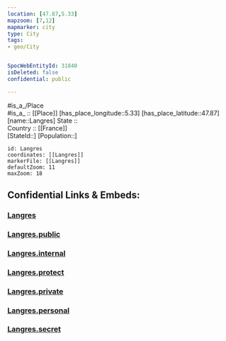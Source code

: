 ```yaml
---
location: [47.87,5.33] 
mapzoom: [7,12] 
mapmarker: city 
type: City
tags:
- geo/City


SpocWebEntityId: 31840
isDeleted: false
confidential: public

---
```

#is_a_/Place  
#is_a_ :: [[Place]] 
[has_place_longitude::5.33] 
[has_place_latitude::47.87] 
[name::Langres] 
State ::  
Country :: [[France]]  
[StateId::] 
[Population::] 



```leaflet
id: Langres
coordinates: [[Langres]] 
markerFile: [[Langres]] 
defaultZoom: 11 
maxZoom: 18
```


## Confidential Links & Embeds: 

### [Langres](/_Standards/Earth/Continent/Europe/Europe~West/France/regions~France/Grand_Est/departments~Grand_Est/Haute-Marne/communes~Haute-Marne/Langres/cities~Langres/Langres.md) 

### [Langres.public](/_public/Earth/Continent/Europe/Europe~West/France/regions~France/Grand_Est/departments~Grand_Est/Haute-Marne/communes~Haute-Marne/Langres/cities~Langres/Langres.public.md) 

### [Langres.internal](/_internal/Earth/Continent/Europe/Europe~West/France/regions~France/Grand_Est/departments~Grand_Est/Haute-Marne/communes~Haute-Marne/Langres/cities~Langres/Langres.internal.md) 

### [Langres.protect](/_protect/Earth/Continent/Europe/Europe~West/France/regions~France/Grand_Est/departments~Grand_Est/Haute-Marne/communes~Haute-Marne/Langres/cities~Langres/Langres.protect.md) 

### [Langres.private](/_private/Earth/Continent/Europe/Europe~West/France/regions~France/Grand_Est/departments~Grand_Est/Haute-Marne/communes~Haute-Marne/Langres/cities~Langres/Langres.private.md) 

### [Langres.personal](/_personal/Earth/Continent/Europe/Europe~West/France/regions~France/Grand_Est/departments~Grand_Est/Haute-Marne/communes~Haute-Marne/Langres/cities~Langres/Langres.personal.md) 

### [Langres.secret](/_secret/Earth/Continent/Europe/Europe~West/France/regions~France/Grand_Est/departments~Grand_Est/Haute-Marne/communes~Haute-Marne/Langres/cities~Langres/Langres.secret.md)

